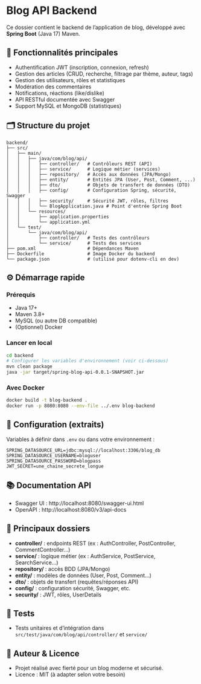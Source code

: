 # Blog API Backend

Ce dossier contient le backend de l’application de blog, développé avec **Spring Boot** (Java 17) Maven.

## 🚀 Fonctionnalités principales
- Authentification JWT (inscription, connexion, refresh)
- Gestion des articles (CRUD, recherche, filtrage par thème, auteur, tags)
- Gestion des utilisateurs, rôles et statistiques
- Modération des commentaires
- Notifications, réactions (like/dislike)
- API RESTful documentée avec Swagger
- Support MySQL et MongoDB (statistiques)

## 🗂️ Structure du projet

```
backend/
├── src/
│   ├── main/
│   │   ├── java/com/blog/api/
│   │   │   ├── controller/   # Contrôleurs REST (API)
│   │   │   ├── service/      # Logique métier (services)
│   │   │   ├── repository/   # Accès aux données (JPA/Mongo)
│   │   │   ├── entity/       # Entités JPA (User, Post, Comment, ...)
│   │   │   ├── dto/          # Objets de transfert de données (DTO)
│   │   │   ├── config/       # Configuration Spring, sécurité, Swagger
│   │   │   ├── security/     # Sécurité JWT, rôles, filtres
│   │   │   └── BlogApplication.java # Point d'entrée Spring Boot
│   │   └── resources/
│   │       ├── application.properties
│   │       └── application.yml
│   └── test/
│       └── java/com/blog/api/
│           ├── controller/   # Tests des contrôleurs
│           └── service/      # Tests des services
├── pom.xml                   # Dépendances Maven
├── Dockerfile                # Image Docker du backend
└── package.json              # (utilisé pour dotenv-cli en dev)
```

## ⚙️ Démarrage rapide

### Prérequis
- Java 17+
- Maven 3.8+
- MySQL (ou autre DB compatible)
- (Optionnel) Docker

### Lancer en local
```bash
cd backend
# Configurer les variables d'environnement (voir ci-dessous)
mvn clean package
java -jar target/spring-blog-api-0.0.1-SNAPSHOT.jar
```

### Avec Docker
```bash
docker build -t blog-backend .
docker run -p 8080:8080 --env-file ../.env blog-backend
```

## 🔑 Configuration (extraits)
Variables à définir dans `.env` ou dans votre environnement :
```
SPRING_DATASOURCE_URL=jdbc:mysql://localhost:3306/blog_db
SPRING_DATASOURCE_USERNAME=bloguser
SPRING_DATASOURCE_PASSWORD=blogpass
JWT_SECRET=une_chaine_secrete_longue
```

## 📚 Documentation API
- Swagger UI : http://localhost:8080/swagger-ui.html
- OpenAPI : http://localhost:8080/v3/api-docs

## 🧩 Principaux dossiers
- **controller/** : endpoints REST (ex : AuthController, PostController, CommentController...)
- **service/** : logique métier (ex : AuthService, PostService, SearchService...)
- **repository/** : accès BDD (JPA/Mongo)
- **entity/** : modèles de données (User, Post, Comment...)
- **dto/** : objets de transfert (requêtes/réponses API)
- **config/** : configuration sécurité, Swagger, etc.
- **security/** : JWT, rôles, UserDetails

## 🧪 Tests
- Tests unitaires et d’intégration dans `src/test/java/com/blog/api/controller/` et `service/`

## 📝 Auteur & Licence
- Projet réalisé avec fierté pour un blog moderne et sécurisé.
- Licence : MIT (à adapter selon votre besoin) 